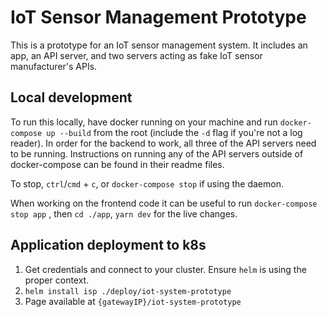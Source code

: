# IoT Sensor Management Prototype

This is a prototype for an IoT sensor management system. It includes an app, an API server, and two servers acting as fake IoT sensor manufacturer's APIs.

## Local development

To run this locally, have docker running on your machine and run `docker-compose up --build` from the root (include the `-d` flag if you're not a log reader). In order for the backend to work, all three of the API servers need to be running. Instructions on running any of the API servers outside of docker-compose can be found in their readme files.

To stop, `ctrl`/`cmd` + `c`, or `docker-compose stop` if using the daemon.

When working on the frontend code it can be useful to run `docker-compose stop app` , then `cd ./app`, `yarn dev` for the live changes.

## Application deployment to k8s

1. Get credentials and connect to your cluster. Ensure `helm` is using the proper context.
2. `helm install isp ./deploy/iot-system-prototype`
3. Page available at `{gatewayIP}/iot-system-prototype`
